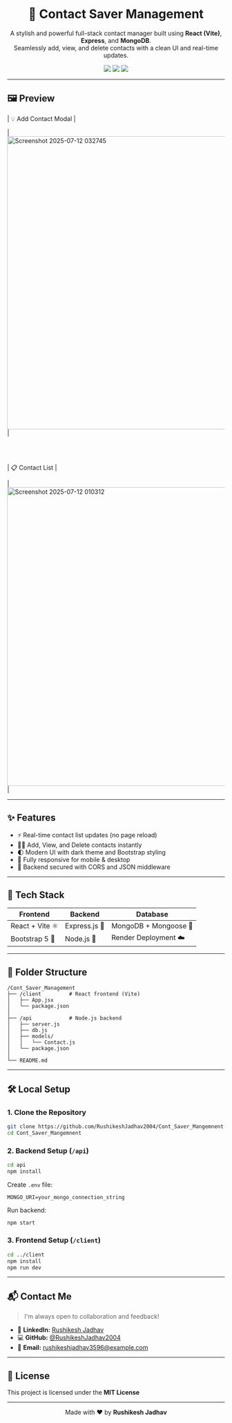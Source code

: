 
<h1 align="center">📇 Contact Saver Management</h1>

<p align="center">
  A stylish and powerful full-stack contact manager built using <b>React (Vite)</b>, <b>Express</b>, and <b>MongoDB</b>. 
  <br/>Seamlessly add, view, and delete contacts with a clean UI and real-time updates.
</p>

<p align="center">
  <img src="https://img.shields.io/badge/React-Frontend-blue" />
  <img src="https://img.shields.io/badge/Express-Backend-yellow" />
  <img src="https://img.shields.io/badge/MongoDB-Database-brightgreen" />
  
</p>

---


## 🖼️ Preview

| 💡 Add Contact Modal |

| <img width="1302" height="679" alt="Screenshot 2025-07-12 032745" src="https://github.com/user-attachments/assets/46f41bad-83ba-4039-b627-b9a12909624d" /> | 

<br>
<br>

| 📋 Contact List |

| <img width="1305" height="692" alt="Screenshot 2025-07-12 010312" src="https://github.com/user-attachments/assets/4605d761-2fcf-4e12-8e2b-bff9b107d953" /> |


---

## ✨ Features

- ⚡ Real-time contact list updates (no page reload)
- 🧑‍💻 Add, View, and Delete contacts instantly
- 🌓 Modern UI with dark theme and Bootstrap styling
- 📱 Fully responsive for mobile & desktop
- 🔐 Backend secured with CORS and JSON middleware

---

## 🧩 Tech Stack

| Frontend             | Backend               | Database         |
|----------------------|------------------------|------------------|
| React + Vite ⚛️       | Express.js 🚀           | MongoDB + Mongoose 🍃 |
| Bootstrap 5 🎨        | Node.js 🧠              | Render Deployment ☁️ |

---

## 📁 Folder Structure

```
/Cont_Saver_Management
├── /client         # React frontend (Vite)
│   ├── App.jsx
│   └── package.json
│
├── /api            # Node.js backend
│   ├── server.js
│   ├── db.js
│   ├── models/
│   │   └── Contact.js
│   └── package.json
│
└── README.md
```

---

## 🛠️ Local Setup

### 1. Clone the Repository

```bash
git clone https://github.com/RushikeshJadhav2004/Cont_Saver_Mangemnent.git
cd Cont_Saver_Mangemnent
```

### 2. Backend Setup (`/api`)

```bash
cd api
npm install
```

Create `.env` file:
```env
MONGO_URI=your_mongo_connection_string
```

Run backend:
```bash
npm start
```

### 3. Frontend Setup (`/client`)

```bash
cd ../client
npm install
npm run dev
```

---

## 📬 Contact Me

> I'm always open to collaboration and feedback!

- 🔗 **LinkedIn:** [Rushikesh Jadhav](http://www.linkedin.com/in/rushikeshjadhav2004)
- 💻 **GitHub:** [@RushikeshJadhav2004](https://github.com/RushikeshJadhav2004)
- 📧 **Email:** rushikeshjadhav3596@example.com

---

## 📄 License

This project is licensed under the **MIT License** 

---

<p align="center">
  Made with ❤️ by <strong>Rushikesh Jadhav</strong>
</p>
